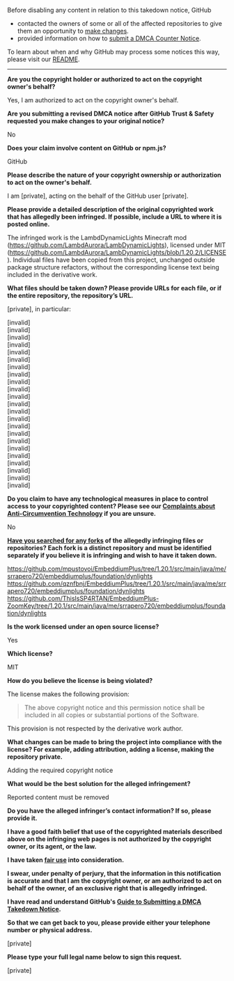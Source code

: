 Before disabling any content in relation to this takedown notice, GitHub
- contacted the owners of some or all of the affected repositories to give them an opportunity to [make changes](https://docs.github.com/en/github/site-policy/dmca-takedown-policy#a-how-does-this-actually-work).
- provided information on how to [submit a DMCA Counter Notice](https://docs.github.com/en/articles/guide-to-submitting-a-dmca-counter-notice).

To learn about when and why GitHub may process some notices this way, please visit our [README](https://github.com/github/dmca/blob/master/README.md#anatomy-of-a-takedown-notice).

---

**Are you the copyright holder or authorized to act on the copyright owner's behalf?**  
  
Yes, I am authorized to act on the copyright owner's behalf.  
  
**Are you submitting a revised DMCA notice after GitHub Trust & Safety requested you make changes to your original notice?**  
  
No  
  
**Does your claim involve content on GitHub or npm.js?**  
  
GitHub  
  
**Please describe the nature of your copyright ownership or authorization to act on the owner's behalf.**  
  
I am [private], acting on the behalf of the GitHub user [private].  
  
**Please provide a detailed description of the original copyrighted work that has allegedly been infringed. If possible, include a URL to where it is posted online.**  
  
The infringed work is the LambdDynamicLights Minecraft mod (https://github.com/LambdAurora/LambDynamicLights), licensed under MIT (https://github.com/LambdAurora/LambDynamicLights/blob/1.20.2/LICENSE). Individual files have been copied from this project, unchanged outside package structure refactors, without the corresponding license text being included in the derivative work.  
  
**What files should be taken down? Please provide URLs for each file, or if the entire repository, the repository’s URL.**  
  
[private], in particular:  
  
[invalid]  
[invalid]  
[invalid]   
[invalid]     
[invalid]   
[invalid]  
[invalid]     
[invalid]   
[invalid]  
[invalid]     
[invalid]   
[invalid]  
[invalid]  
[invalid]     
[invalid]   
[invalid]  
[invalid]     
[invalid]   
[invalid]  
[invalid]     
[invalid]   
[invalid]  
[invalid]  
  
**Do you claim to have any technological measures in place to control access to your copyrighted content? Please see our <a href="https://docs.github.com/articles/guide-to-submitting-a-dmca-takedown-notice#complaints-about-anti-circumvention-technology">Complaints about Anti-Circumvention Technology</a> if you are unsure.**  
  
No  
  
**<a href="https://docs.github.com/articles/dmca-takedown-policy#b-what-about-forks-or-whats-a-fork">Have you searched for any forks</a> of the allegedly infringing files or repositories? Each fork is a distinct repository and must be identified separately if you believe it is infringing and wish to have it taken down.**  
  
https://github.com/mpustovoi/EmbeddiumPlus/tree/1.20.1/src/main/java/me/srrapero720/embeddiumplus/foundation/dynlights  
https://github.com/qznfbnj/EmbeddiumPlus/tree/1.20.1/src/main/java/me/srrapero720/embeddiumplus/foundation/dynlights  
https://github.com/ThisIsSP4RTAN/EmbeddiumPlus-ZoomKey/tree/1.20.1/src/main/java/me/srrapero720/embeddiumplus/foundation/dynlights  
  
**Is the work licensed under an open source license?**  
  
Yes  
  
**Which license?**  
  
MIT  
  
**How do you believe the license is being violated?**  
  
The license makes the following provision:  
  
> The above copyright notice and this permission notice shall be included in all copies or substantial portions of the Software.  
  
This provision is not respected by the derivative work author.  
  
**What changes can be made to bring the project into compliance with the license? For example, adding attribution, adding a license, making the repository private.**  
  
Adding the required copyright notice  
  
**What would be the best solution for the alleged infringement?**  
  
Reported content must be removed  
  
**Do you have the alleged infringer’s contact information? If so, please provide it.**  
  
**I have a good faith belief that use of the copyrighted materials described above on the infringing web pages is not authorized by the copyright owner, or its agent, or the law.**  
  
**I have taken <a href="https://www.lumendatabase.org/topics/22">fair use</a> into consideration.**  
  
**I swear, under penalty of perjury, that the information in this notification is accurate and that I am the copyright owner, or am authorized to act on behalf of the owner, of an exclusive right that is allegedly infringed.**  
  
**I have read and understand GitHub's <a href="https://docs.github.com/articles/guide-to-submitting-a-dmca-takedown-notice/">Guide to Submitting a DMCA Takedown Notice</a>.**  
  
**So that we can get back to you, please provide either your telephone number or physical address.**  
  
[private]
  
**Please type your full legal name below to sign this request.**  
  
[private]
